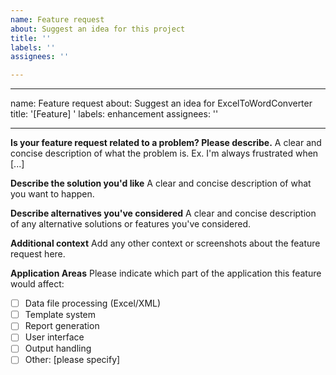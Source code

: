 ```yaml
---
name: Feature request
about: Suggest an idea for this project
title: ''
labels: ''
assignees: ''

---
```


---
name: Feature request
about: Suggest an idea for ExcelToWordConverter
title: '[Feature] '
labels: enhancement
assignees: ''

---

**Is your feature request related to a problem? Please describe.**
A clear and concise description of what the problem is. Ex. I'm always frustrated when [...]

**Describe the solution you'd like**
A clear and concise description of what you want to happen.

**Describe alternatives you've considered**
A clear and concise description of any alternative solutions or features you've considered.

**Additional context**
Add any other context or screenshots about the feature request here.

**Application Areas**
Please indicate which part of the application this feature would affect:
- [ ] Data file processing (Excel/XML)
- [ ] Template system
- [ ] Report generation
- [ ] User interface
- [ ] Output handling
- [ ] Other: [please specify]
